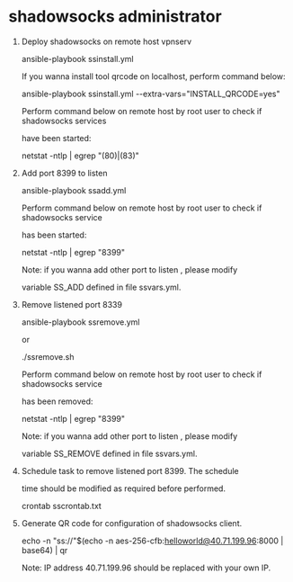 # shadowsocks administrator

1. Deploy shadowsocks on remote host vpnserv

   ansible-playbook ssinstall.yml
   
   If you wanna install tool qrcode on localhost, perform command below:
   
   ansible-playbook ssinstall.yml --extra-vars="INSTALL_QRCODE=yes"
   
   Perform command below on remote host by root user to check if shadowsocks services
   
   have been started:
   
   netstat -ntlp | egrep "(80)|(83)"

2. Add port 8399 to listen

   ansible-playbook ssadd.yml
   
   Perform command below on remote host by root user to check if shadowsocks service
   
   has been started:
   
   netstat -ntlp | egrep "8399"
   
   Note:
   if you wanna add other port to listen , please modify 
   
   variable SS_ADD defined in file ssvars.yml.

3. Remove listened port 8339

   ansible-playbook ssremove.yml
   
   or
   
   ./ssremove.sh
   
   Perform command below on remote host by root user to check if shadowsocks service
   
   has been removed:
   
   netstat -ntlp | egrep "8399"
   
   Note:
   if you wanna add other port to listen , please modify 
   
   variable SS_REMOVE defined in file ssvars.yml.
   
4. Schedule task to remove listened port 8399. The schedule

   time should be modified as required before performed.
   
   crontab sscrontab.txt

5. Generate QR code for configuration of shadowsocks client.

   echo -n "ss://"$(echo -n aes-256-cfb:helloworld@40.71.199.96:8000 | base64) | qr

   Note:
   IP address 40.71.199.96 should be replaced with your own IP.
   
